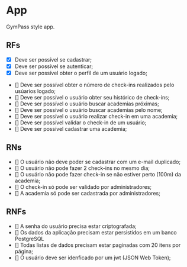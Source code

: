 # App

GymPass style app.

## RFs 

- [x] Deve ser possível se cadastrar;
- [x] Deve ser possível se autenticar;
- [x] Deve ser possível obter o perfil de um usuário logado;
- [] Deve ser possível obter o número de check-ins realizados pelo usúarios logado;
- [] Deve ser possível o usuário obter seu histórico de check-ins;
- [] Deve ser possível o usuário buscar academias próximas;
- [] Deve ser possível o usuário buscar academias pelo nome;
- [] Deve ser possível o usuário realizar check-in em uma academia;
- [] Deve ser possível validar o check-in de um usuário;
- [] Deve ser possível cadastrar uma academia;

## RNs 

- [] O usuário não deve poder se cadastrar com um e-mail duplicado;
- [] O usuário não pode fazer 2 check-ins no mesmo dia;
- [] O usuário não pode fazer check-in se não estiver perto (100m) da academia;
- [] O check-in só pode ser validado por administradores;
- [] A academia só pode ser cadastrada por administradores;

## RNFs

- [] A senha do usuário precisa estar criptografada;
- [] Os dados da aplicação precisam estar  persistidos em um banco PostgreSQL
- [] Todas listas de dados precisam estar paginadas com 20 itens por página;
- [] O usuário deve ser idenficado por um jwt (JSON Web Token);
